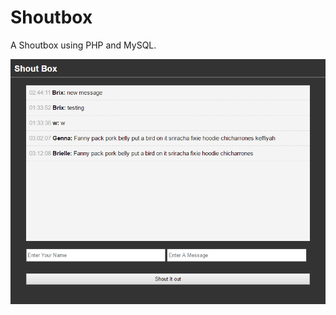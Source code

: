 # Shoutbox

A Shoutbox using PHP and MySQL.

![ScreenShot](https://github.com/Brienyll/Shoutbox/blob/master/shoutbox.png)

